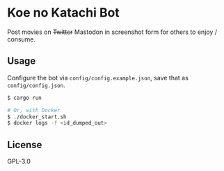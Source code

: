 # Koe no Katachi Bot

Post movies on ~~Twitter~~ Mastodon in screenshot form for others to enjoy / consume.

## Usage

Configure the bot via `config/config.example.json`, save that as `config/config.json`.

```bash
$ cargo run 

# Or, with Docker
$ ./docker_start.sh
$ docker logs -f <id_dumped_out>
```

## License

GPL-3.0
